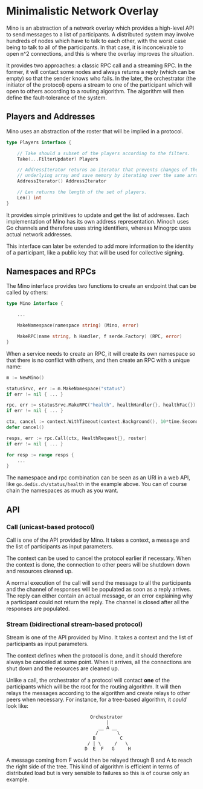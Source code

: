 # **Mi**nimalistic **N**etwork **O**verlay

Mino is an abstraction of a network overlay which provides a high-level API to
send messages to a list of participants. A distributed system may involve
hundreds of nodes which have to talk to each other, with the worst case being to
talk to all of the participants. In that case, it is inconceivable to open n^2
connections, and this is where the overlay improves the situation.

It provides two approaches: a classic RPC call and a streaming RPC. In the
former, it will contact some nodes and always returns a reply (which can be
empty) so that the sender knows who fails. In the later, the orchestrator (the
initiator of the protocol) opens a stream to one of the participant which will
open to others according to a routing algorithm. The algorithm will then define
the fault-tolerance of the system.

## Players and Addresses

Mino uses an abstraction of the roster that will be implied in a protocol.

```go
type Players interface {

	// Take should a subset of the players according to the filters.
	Take(...FilterUpdater) Players

	// AddressIterator returns an iterator that prevents changes of the
	// underlying array and save memory by iterating over the same array.
	AddressIterator() AddressIterator

	// Len returns the length of the set of players.
	Len() int
}
```

It provides simple primitives to update and get the list of addresses. Each
implementation of Mino has its own address representation. Minoch uses Go
channels and therefore uses string identifiers, whereas Minogrpc uses actual
network addresses.

This interface can later be extended to add more information to the identity of
a participant, like a public key that will be used for collective signing.

## Namespaces and RPCs

The Mino interface provides two functions to create an endpoint that can be
called by others:

```go
type Mino interface {

    ...

	MakeNamespace(namespace string) (Mino, error)

	MakeRPC(name string, h Handler, f serde.Factory) (RPC, error)
}
```

When a service needs to create an RPC, it will create its own namespace so that
there is no conflict with others, and then create an RPC with a unique name:

```go
m := NewMino()

statusSrvc, err := m.MakeNamespace("status")
if err != nil { ... }

rpc, err := statusSrvc.MakeRPC("health", healthHandler{}, healthFac{})
if err != nil { ... }

ctx, cancel := context.WithTimeout(context.Background(), 10*time.Second)
defer cancel()

resps, err := rpc.Call(ctx, HealthRequest{}, roster)
if err != nil { ... }

for resp := range resps {
    ...
}
```

The namespace and rpc combination can be seen as an URI in a web API, like
`go.dedis.ch/status/health` in the example above. You can of course chain the
namespaces as much as you want.

## API

### Call (unicast-based protocol)

Call is one of the API provided by Mino. It takes a context, a message and the
list of participants as input parameters.

The context can be used to cancel the protocol earlier if necessary. When the
context is done, the connection to other peers will be shutdown down and
resources cleaned up.

A normal execution of the call will send the message to all the participants and
the channel of responses will be populated as soon as a reply arrives. The reply
can either contain an actual message, or an error explaining why a participant
could not return the reply. The channel is closed after all the responses are
populated.

### Stream (bidirectional stream-based protocol)

Stream is one of the API provided by Mino. It takes a context and the list of
participants as input parameters.

The context defines when the protocol is done, and it should therefore always be
canceled at some point. When it arrives, all the connections are shut down and
the resources are cleaned up.

Unlike a call, the orchestrator of a protocol will contact **one** of the
participants which will be the root for the routing algorithm. It will then
relays the messages according to the algorithm and create relays to other peers
when necessary. For instance, for a tree-based algorithm, it *could* look like:

```
                               Orchestrator
                                     |
                                  __ A __
                                 /       \
                                B         C
                              / | \     /   \
                             D  E  F   G     H
```

A message coming from F would then be relayed through B and A to reach the right
side of the tree. This kind of algorithm is efficient in terms of distributed
load but is very sensible to failures so this is of course only an example.
